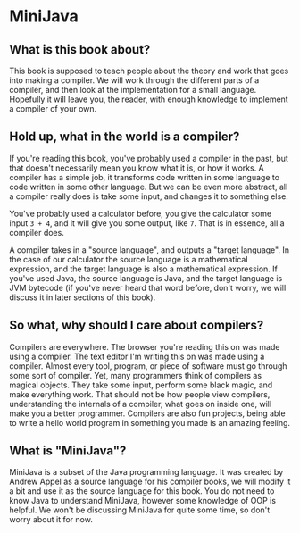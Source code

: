 # MiniJava

## What is this book about?
This book is supposed to teach people about the theory and work that goes into making a compiler. We will work through the different parts of a compiler, and then look at the implementation for a small language. Hopefully it will leave you, the reader, with enough knowledge to implement a compiler of your own. 

## Hold up, what in the world is a compiler?
If you're reading this book, you've probably used a compiler in the past, but that doesn't necessarily mean you know what it is, or how it works. A compiler has a simple job, it transforms code written in some language to code written in some other language. But we can be even more abstract, all a compiler really does is take some input, and changes it to something else. 

You've probably used a calculator before, you give the calculator some input `3 + 4`, and it will give you some output, like `7`. That is in essence, all a compiler does. 

A compiler takes in a "source language", and outputs a "target language". In the case of our calculator the source language is a mathematical expression, and the target language is also a mathematical expression. If you've used Java, the source language is Java, and the target language is JVM bytecode (if you've never heard that word before, don't worry, we will discuss it in later sections of this book). 

## So what, why should I care about compilers?
Compilers are everywhere. The browser you're reading this on was made using a compiler. The text editor I'm writing this on was made using a compiler. Almost every tool, program, or piece of software must go through some sort of compiler. Yet, many programmers think of compilers as magical objects. They take some input, perform some black magic, and make everything work. That should not be how people view compilers, understanding the internals of a compiler, what goes on inside one, will make you a better programmer. Compilers are also fun projects, being able to write a hello world program in something you made is an amazing feeling. 

## What is "MiniJava"?
MiniJava is a subset of the Java programming language. It was created by Andrew Appel as a source language for his compiler books, we will modify it a bit and use it as the source language for this book. You do not need to know Java to understand MiniJava, however some knowledge of OOP is helpful. We won't be discussing MiniJava for quite some time, so don't worry about it for now. 
